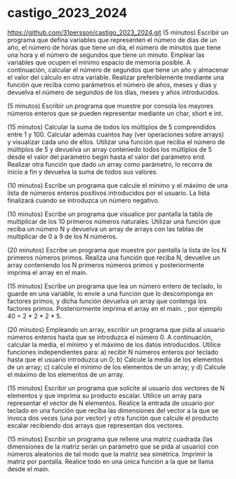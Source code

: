 # castigo_2023_2024
https://github.com/31persson/castigo_2023_2024.git
(5 minutos) Escribir un programa que defina variables que representen el número de días de un año, el número de horas que tiene un día, el número de minutos que tiene una hora y el número de segundos que tiene un minuto. Emplear las variables que ocupen el mínimo espacio de memoria posible. A continuación, calcular el número de segundos que tiene un año y almacenar el valor del cálculo en otra variable. Realizar preferiblemente mediante una función que reciba como parámetros el número de años, meses y días y devuelva el número de segundos de los días, meses y años introducidos.
 

(5 minutos) Escribir un programa que muestre por consola los mayores números enteros que se pueden representar mediante un char, short e int.
 

(15 minutos) Calcular la suma de todos los múltiplos de 5 comprendidos entre 1 y 100. Calcular además cuantos hay (ver operaciones sobre arrays) y visualizar cada uno de ellos. Utilizar una función que reciba el número de múltiplos de 5 y devuelva un array conteniedo todos los múltiplos de 5 desde el valor del parámetro begin hasta el valor del parámetro end. Realizar otra función que dado un array como parámetro, lo recorra de inicio a fin y devuelva la suma de todos sus valores.
 

(10 minutos) Escribe un programa que calcule el mínimo y el máximo de una lista de números enteros positivos introducidos por el usuario. La lista finalizará cuando se introduzca un número negativo.
 

(10 minutos) Escribe un programa que visualice por pantalla la tabla de multiplicar de los 10 primeros números naturales. Utilizar una función que reciba un número N y devuelva un array de arrays con las tablas de multiplicar de 0 a 9 de los N números.
 
(20 minutos) Escribe un programa que muestre por pantalla la lista de los N primeros números primos. Realiza una función que reciba N, devuelve un array conteniendo los N primeros números primos y posteriormente imprima el array en el main.
 

(15 minutos) Escribe un programa que lea un número entero de teclado, lo guarde en una variable, lo envíe a una función que lo descomponga en factores primos, y dicha función devuelva un array que contenga los factores primos. Posteriormente imprima el array en el main. ; por ejemplo 40 = 2 * 2 * 2 * 5.

 
(20 minutos) Empleando un array, escribir un programa que pida al usuario números enteros hasta que se introduzca el número 0. A continuación, calcular la media, el mínimo y el máximo de los datos introducidos. Utilice funciones independientes para: a) recibir N números enteros por teclado hasta que el usuario introduzca un 0; b) Calcule la media de los elementos de un array; c) calcule el mínimo de los elementos de un array; y d) Calcule el máximo de los elementos de un array.
 

(15 minutos) Escribir un programa que solicite al usuario dos vectores de N elementos y que imprima su producto escalar. Utilice un array para representar el vector de N elementos. Realice la entrada de usuario por teclado en una función que reciba las dimensiones del vector a la que se invoca dos veces (una por vector) y otra función que calcule el producto escalar recibiendo dos arrays que representan dos vectores.
 

(15 minutos) Escribir un programa que rellene una matriz cuadrada (las dimensiones de la matriz serán un parámetro que se pida al usuario) con números aleatorios de tal modo que la matriz sea simétrica. Imprimir la matriz por pantalla. Realice todo en una única función a la que se llama desde el main.
